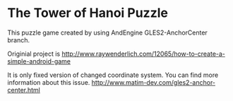 The Tower of Hanoi Puzzle 
============

This puzzle game created by using AndEngine GLES2-AnchorCenter branch.

Originial project is http://www.raywenderlich.com/12065/how-to-create-a-simple-android-game

It is only fixed version of changed coordinate system. You can find more information about this issue.
http://www.matim-dev.com/gles2-anchor-center.html

